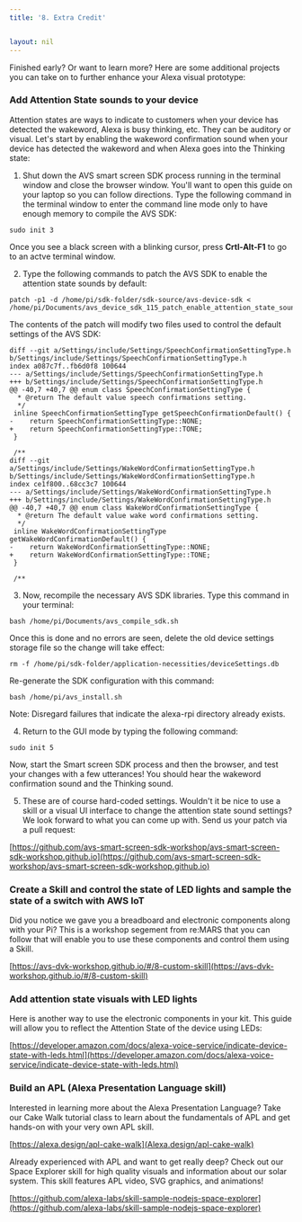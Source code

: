 ```yaml
---
title: '8. Extra Credit'


layout: nil
---
```

Finished early? Or want to learn more? Here are some additional projects you can take on to further enhance your Alexa visual prototype:

### Add Attention State sounds to your device

Attention states are ways to indicate to customers when your device has detected the wakeword, Alexa is busy thinking, etc. They can be auditory or visual. Let's start by enabling the wakeword confirmation sound when your device has detected the wakeword and when Alexa goes into the Thinking state: 

1) Shut down the AVS smart screen SDK process running in the terminal window and close the browser window. You'll want to open this guide on your laptop so you can follow directions. Type the following command in the terminal window to enter the command line mode only to have enough memory to compile the AVS SDK:

```
sudo init 3
```

Once you see a black screen with a blinking cursor, press **Crtl-Alt-F1** to go to an actve terminal window.

2) Type the following commands to patch the AVS SDK to enable the attention state sounds by default:

```
patch -p1 -d /home/pi/sdk-folder/sdk-source/avs-device-sdk < /home/pi/Documents/avs_device_sdk_115_patch_enable_attention_state_sounds_by_default.txt
```

The contents of the patch will modify two files used to control the default settings of the AVS SDK:

```
diff --git a/Settings/include/Settings/SpeechConfirmationSettingType.h b/Settings/include/Settings/SpeechConfirmationSettingType.h
index a087c7f..fb6d0f8 100644
--- a/Settings/include/Settings/SpeechConfirmationSettingType.h
+++ b/Settings/include/Settings/SpeechConfirmationSettingType.h
@@ -40,7 +40,7 @@ enum class SpeechConfirmationSettingType {
  * @return The default value speech confirmations setting.
  */
 inline SpeechConfirmationSettingType getSpeechConfirmationDefault() {
-    return SpeechConfirmationSettingType::NONE;
+    return SpeechConfirmationSettingType::TONE;
 }
 
 /**
diff --git a/Settings/include/Settings/WakeWordConfirmationSettingType.h b/Settings/include/Settings/WakeWordConfirmationSettingType.h
index ce1f800..68cc3c7 100644
--- a/Settings/include/Settings/WakeWordConfirmationSettingType.h
+++ b/Settings/include/Settings/WakeWordConfirmationSettingType.h
@@ -40,7 +40,7 @@ enum class WakeWordConfirmationSettingType {
  * @return The default value wake word confirmations setting.
  */
 inline WakeWordConfirmationSettingType getWakeWordConfirmationDefault() {
-    return WakeWordConfirmationSettingType::NONE;
+    return WakeWordConfirmationSettingType::TONE;
 }
 
 /**
```

3) Now, recompile the necessary AVS SDK libraries. Type this command in your terminal:

```
bash /home/pi/Documents/avs_compile_sdk.sh
```

Once this is done and no errors are seen, delete the old device settings storage file so the change will take effect:

```
rm -f /home/pi/sdk-folder/application-necessities/deviceSettings.db
```

Re-generate the SDK configuration with this command:

```
bash /home/pi/avs_install.sh
```

Note: Disregard failures that indicate the alexa-rpi directory already exists.

4) Return to the GUI mode by typing the following command:

```
sudo init 5
```

Now, start the Smart screen SDK process and then the browser, and test your changes with a few utterances! You should hear the wakeword confirmation sound and the Thinking sound.

5) These are of course hard-coded settings. Wouldn't it be nice to use a skill or a visual UI interface to change the attention state sound settings? We look forward to what you can come up with. Send us your patch via a pull request:

[https://github.com/avs-smart-screen-sdk-workshop/avs-smart-screen-sdk-workshop.github.io](https://github.com/avs-smart-screen-sdk-workshop/avs-smart-screen-sdk-workshop.github.io)

### Create a Skill and control the state of LED lights and sample the state of a switch with AWS IoT

Did you notice we gave you a breadboard and electronic components along with your Pi? This is a workshop segement from re:MARS that you can follow that will enable you to use these components and control them using a Skill.

[https://avs-dvk-workshop.github.io/#/8-custom-skill](https://avs-dvk-workshop.github.io/#/8-custom-skill)

### Add attention state visuals with LED lights

Here is another way to use the electronic components in your kit. This guide will allow you to reflect the Attention State of the device using LEDs:

[https://developer.amazon.com/docs/alexa-voice-service/indicate-device-state-with-leds.html](https://developer.amazon.com/docs/alexa-voice-service/indicate-device-state-with-leds.html)


### Build an APL (Alexa Presentation Language skill)

Interested in learning more about the Alexa Presentation Language? Take our Cake Walk tutorial class to learn about the fundamentals of APL and get hands-on with your very own APL skill. 

[https://alexa.design/apl-cake-walk](Alexa.design/apl-cake-walk)

Already experienced with APL and want to get really deep? Check out our Space Explorer skill for high quality visuals and information about our solar system. This skill features APL video, SVG graphics, and animations!

[https://github.com/alexa-labs/skill-sample-nodejs-space-explorer](https://github.com/alexa-labs/skill-sample-nodejs-space-explorer)
